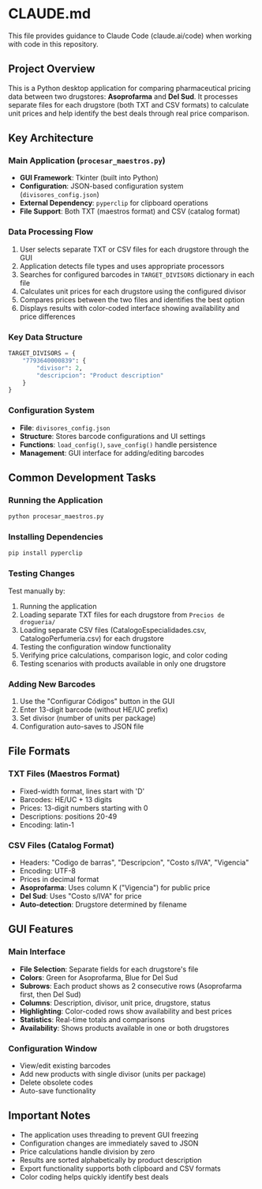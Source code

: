 # CLAUDE.md

This file provides guidance to Claude Code (claude.ai/code) when working with code in this repository.

## Project Overview

This is a Python desktop application for comparing pharmaceutical pricing data between two drugstores: **Asoprofarma** and **Del Sud**. It processes separate files for each drugstore (both TXT and CSV formats) to calculate unit prices and help identify the best deals through real price comparison.

## Key Architecture

### Main Application (`procesar_maestros.py`)
- **GUI Framework**: Tkinter (built into Python)
- **Configuration**: JSON-based configuration system (`divisores_config.json`)
- **External Dependency**: `pyperclip` for clipboard operations
- **File Support**: Both TXT (maestros format) and CSV (catalog format)

### Data Processing Flow
1. User selects separate TXT or CSV files for each drugstore through the GUI
2. Application detects file types and uses appropriate processors
3. Searches for configured barcodes in `TARGET_DIVISORS` dictionary in each file
4. Calculates unit prices for each drugstore using the configured divisor
5. Compares prices between the two files and identifies the best option
6. Displays results with color-coded interface showing availability and price differences

### Key Data Structure
```python
TARGET_DIVISORS = {
    "7793640000839": {
        "divisor": 2,
        "descripcion": "Product description"
    }
}
```

### Configuration System
- **File**: `divisores_config.json`
- **Structure**: Stores barcode configurations and UI settings
- **Functions**: `load_config()`, `save_config()` handle persistence
- **Management**: GUI interface for adding/editing barcodes

## Common Development Tasks

### Running the Application
```bash
python procesar_maestros.py
```

### Installing Dependencies
```bash
pip install pyperclip
```

### Testing Changes
Test manually by:
1. Running the application
2. Loading separate TXT files for each drugstore from `Precios de drogueria/`
3. Loading separate CSV files (CatalogoEspecialidades.csv, CatalogoPerfumeria.csv) for each drugstore
4. Testing the configuration window functionality
5. Verifying price calculations, comparison logic, and color coding
6. Testing scenarios with products available in only one drugstore

### Adding New Barcodes
1. Use the "Configurar Códigos" button in the GUI
2. Enter 13-digit barcode (without HE/UC prefix)
3. Set divisor (number of units per package)
4. Configuration auto-saves to JSON file

## File Formats

### TXT Files (Maestros Format)
- Fixed-width format, lines start with 'D'
- Barcodes: HE/UC + 13 digits
- Prices: 13-digit numbers starting with 0
- Descriptions: positions 20-49
- Encoding: latin-1

### CSV Files (Catalog Format)
- Headers: "Codigo de barras", "Descripcion", "Costo s/IVA", "Vigencia"
- Encoding: UTF-8
- Prices in decimal format
- **Asoprofarma**: Uses column K ("Vigencia") for public price
- **Del Sud**: Uses "Costo s/IVA" for price
- **Auto-detection**: Drugstore determined by filename

## GUI Features

### Main Interface
- **File Selection**: Separate fields for each drugstore's file
- **Colors**: Green for Asoprofarma, Blue for Del Sud
- **Subrows**: Each product shows as 2 consecutive rows (Asoprofarma first, then Del Sud)
- **Columns**: Description, divisor, unit price, drugstore, status
- **Highlighting**: Color-coded rows show availability and best prices
- **Statistics**: Real-time totals and comparisons
- **Availability**: Shows products available in one or both drugstores

### Configuration Window
- View/edit existing barcodes
- Add new products with single divisor (units per package)
- Delete obsolete codes
- Auto-save functionality

## Important Notes

- The application uses threading to prevent GUI freezing
- Configuration changes are immediately saved to JSON
- Price calculations handle division by zero
- Results are sorted alphabetically by product description
- Export functionality supports both clipboard and CSV formats
- Color coding helps quickly identify best deals